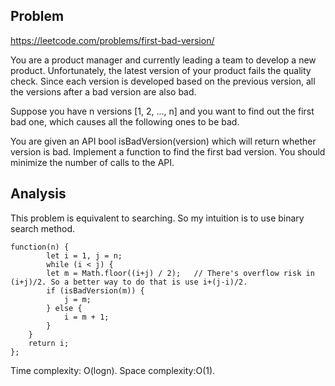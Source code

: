 ## Problem
https://leetcode.com/problems/first-bad-version/

You are a product manager and currently leading a team to develop a new product. Unfortunately, the latest version of your 
product fails the quality check. Since each version is developed based on the previous version, all the versions after
a bad version are also bad.

Suppose you have n versions [1, 2, ..., n] and you want to find out the first bad one, which causes all the following ones 
to be bad.

You are given an API bool isBadVersion(version) which will return whether version is bad. Implement a function to find the 
first bad version. You should minimize the number of calls to the API.

## Analysis
This problem is equivalent to searching. So my intuition is to use binary search method.

```
function(n) {
        let i = 1, j = n;
        while (i < j) {
        let m = Math.floor((i+j) / 2);   // There's overflow risk in (i+j)/2. So a better way to do that is use i+(j-i)/2.
        if (isBadVersion(m)) {
            j = m;
        } else {
            i = m + 1;
        }
    }
    return i;
};
```
Time complexity: O(logn).
Space complexity:O(1).
